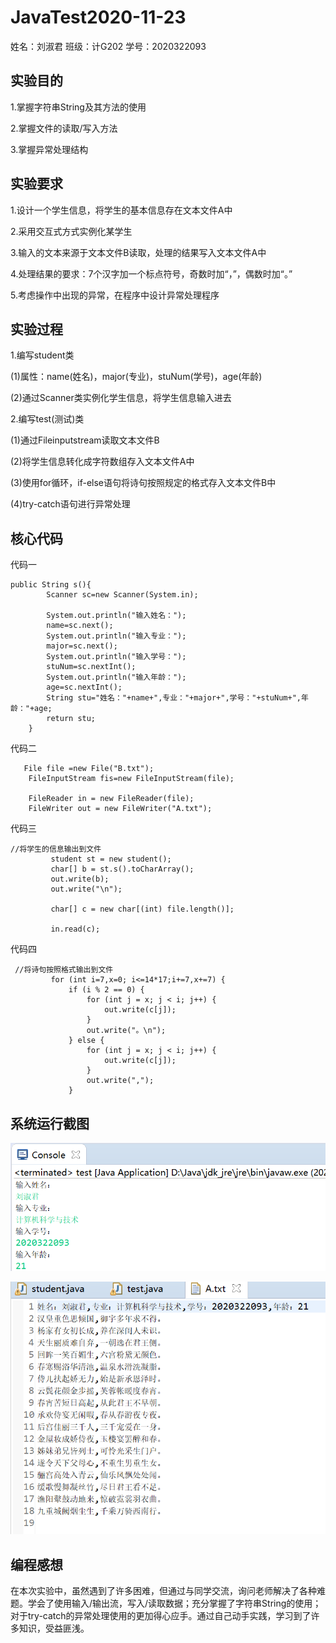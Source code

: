 # JavaTest2020-11-23
姓名：刘淑君 班级：计G202 学号：2020322093

## 实验目的

1.掌握字符串String及其方法的使用

2.掌握文件的读取/写入方法

3.掌握异常处理结构

## 实验要求

1.设计一个学生信息，将学生的基本信息存在文本文件A中

2.采用交互式方式实例化某学生

3.输入的文本来源于文本文件B读取，处理的结果写入文本文件A中

4.处理结果的要求：7个汉字加一个标点符号，奇数时加“，”，偶数时加“。”

5.考虑操作中出现的异常，在程序中设计异常处理程序

## 实验过程
1.编写student类

(1)属性：name(姓名)，major(专业)，stuNum(学号)，age(年龄)

(2)通过Scanner类实例化学生信息，将学生信息输入进去

2.编写test(测试)类

(1)通过Fileinputstream读取文本文件B

(2)将学生信息转化成字符数组存入文本文件A中

(3)使用for循环，if-else语句将诗句按照规定的格式存入文本文件B中

(4)try-catch语句进行异常处理

## 核心代码

代码一

```
public String s(){
    	Scanner sc=new Scanner(System.in);
    	
    	System.out.println("输入姓名：");
    	name=sc.next();
    	System.out.println("输入专业：");
    	major=sc.next();
    	System.out.println("输入学号：");
    	stuNum=sc.nextInt();
    	System.out.println("输入年龄：");
    	age=sc.nextInt();
    	String stu="姓名："+name+",专业："+major+",学号："+stuNum+",年龄："+age;
		return stu;
    }
```

代码二

```
   File file =new File("B.txt");
	FileInputStream fis=new FileInputStream(file);
	
	FileReader in = new FileReader(file);
    FileWriter out = new FileWriter("A.txt");
```

代码三

```
//将学生的信息输出到文件
         student st = new student();
         char[] b = st.s().toCharArray();
         out.write(b);                  
         out.write("\n");

         char[] c = new char[(int) file.length()];

         in.read(c);
```

代码四

```
 //将诗句按照格式输出到文件
         for (int i=7,x=0; i<=14*17;i+=7,x+=7) { 
             if (i % 2 == 0) {
                 for (int j = x; j < i; j++) {
                     out.write(c[j]);
                 }
                 out.write("。\n");
             } else {
                 for (int j = x; j < i; j++) {
                     out.write(c[j]);
                 }
                 out.write(",");
             }
```

## 系统运行截图

![](https://github.com/Liu-shujun/JavaTest2020-11-23/blob/main/%E6%8D%95%E8%8E%B75.PNG)


![](https://github.com/Liu-shujun/JavaTest2020-11-23/blob/main/%E6%8D%95%E8%8E%B76.PNG)

## 编程感想

  在本次实验中，虽然遇到了许多困难，但通过与同学交流，询问老师解决了各种难题。学会了使用输入/输出流，写入/读取数据；充分掌握了字符串String的使用；对于try-catch的异常处理使用的更加得心应手。通过自己动手实践，学习到了许多知识，受益匪浅。



















